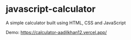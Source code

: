 # javascript-calculator
A simple calculator built using HTML, CSS and JavaScript

Demo: https://calculator-aadilkhan12.vercel.app/


